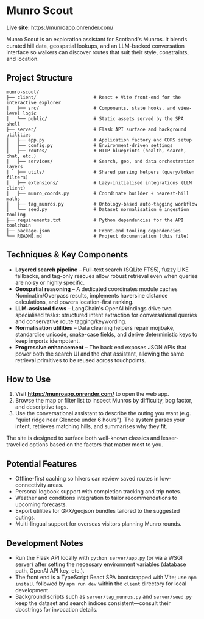 # Munro Scout

**Live site:** https://munroapp.onrender.com/

Munro Scout is an exploration assistant for Scotland's Munros. It blends curated hill data, geospatial lookups, and an LLM-backed conversation interface so walkers can discover routes that suit their style, constraints, and location.

## Project Structure

```
munro-scout/
├── client/                     # React + Vite front-end for the interactive explorer
│   ├── src/                    # Components, state hooks, and view-level logic
│   └── public/                 # Static assets served by the SPA shell
├── server/                     # Flask API surface and background utilities
│   ├── app.py                  # Application factory and CORS setup
│   ├── config.py               # Environment-driven settings
│   ├── routes/                 # HTTP blueprints (health, search, chat, etc.)
│   ├── services/               # Search, geo, and data orchestration layers
│   ├── utils/                  # Shared parsing helpers (query/token filters)
│   ├── extensions/             # Lazy-initialised integrations (LLM client)
│   ├── munro_coords.py         # Coordinate builder + nearest-hill maths
│   ├── tag_munros.py           # Ontology-based auto-tagging workflow
│   └── seed.py                 # Dataset normalisation & ingestion tooling
├── requirements.txt            # Python dependencies for the API toolchain
├── package.json                # Front-end tooling dependencies
└── README.md                   # Project documentation (this file)
```

## Techniques & Key Components

- **Layered search pipeline** – Full-text search (SQLite FTS5), fuzzy LIKE fallbacks, and tag-only rescues allow robust retrieval even when queries are noisy or highly specific.
- **Geospatial reasoning** – A dedicated coordinates module caches Nominatim/Overpass results, implements haversine distance calculations, and powers location-first ranking.
- **LLM-assisted flows** – LangChain's OpenAI bindings drive two specialised tasks: structured intent extraction for conversational queries and conservative route tagging/keywording.
- **Normalisation utilities** – Data cleaning helpers repair mojibake, standardise unicode, snake-case fields, and derive deterministic keys to keep imports idempotent.
- **Progressive enhancement** – The back end exposes JSON APIs that power both the search UI and the chat assistant, allowing the same retrieval primitives to be reused across touchpoints.

## How to Use

1. Visit **https://munroapp.onrender.com/** to open the web app.
2. Browse the map or filter list to inspect Munros by difficulty, bog factor, and descriptive tags.
3. Use the conversational assistant to describe the outing you want (e.g. "quiet ridge near Glencoe under 6 hours"). The system parses your intent, retrieves matching hills, and summarises why they fit.

The site is designed to surface both well-known classics and lesser-travelled options based on the factors that matter most to you.

## Potential Features

- Offline-first caching so hikers can review saved routes in low-connectivity areas.
- Personal logbook support with completion tracking and trip notes.
- Weather and conditions integration to tailor recommendations to upcoming forecasts.
- Export utilities for GPX/geojson bundles tailored to the suggested outings.
- Multi-lingual support for overseas visitors planning Munro rounds.

## Development Notes

- Run the Flask API locally with `python server/app.py` (or via a WSGI server) after setting the necessary environment variables (database path, OpenAI API key, etc.).
- The front end is a TypeScript React SPA bootstrapped with Vite; use `npm install` followed by `npm run dev` within the `client` directory for local development.
- Background scripts such as `server/tag_munros.py` and `server/seed.py` keep the dataset and search indices consistent—consult their docstrings for invocation details.

